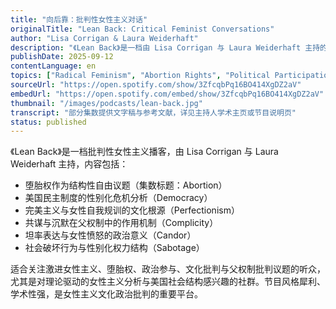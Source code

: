 ```yaml
---
title: "向后靠：批判性女性主义对话"
originalTitle: "Lean Back: Critical Feminist Conversations"
author: "Lisa Corrigan & Laura Weiderhaft"
description: "《Lean Back》是一档由 Lisa Corrigan 与 Laura Weiderhaft 主持的批判性女性主义播客，聚焦美国文化、政治与社会现象的深度分析。节目以理论驱动的方式探讨堕胎权、民主危机、完美主义、共谋与坦率等议题，强调结构性压迫与女性主义批判的交汇。风格犀利、学术性强，适合关注批判性女性主义与文化政治的听众。"
publishDate: 2025-09-12
contentLanguage: en
topics: ["Radical Feminism", "Abortion Rights", "Political Participation", "Cultural Critique", "Patriarchy Critique"]
sourceUrl: "https://open.spotify.com/show/3ZfcqbPq16BO414XgDZ2aV"
embedUrl: "https://open.spotify.com/embed/show/3ZfcqbPq16BO414XgDZ2aV"
thumbnail: "/images/podcasts/lean-back.jpg"
transcript: "部分集数提供文字稿与参考文献，详见主持人学术主页或节目说明页"
status: published
---
```


《Lean Back》是一档批判性女性主义播客，由 Lisa Corrigan 与 Laura Weiderhaft 主持，内容包括：

- 堕胎权作为结构性自由议题（集数标题：Abortion）
- 美国民主制度的性别化危机分析（Democracy）
- 完美主义与女性自我规训的文化根源（Perfectionism）
- 共谋与沉默在父权制中的作用机制（Complicity）
- 坦率表达与女性愤怒的政治意义（Candor）
- 社会破坏行为与性别化权力结构（Sabotage）

适合关注激进女性主义、堕胎权、政治参与、文化批判与父权制批判议题的听众，尤其是对理论驱动的女性主义分析与美国社会结构感兴趣的社群。节目风格犀利、学术性强，是女性主义文化政治批判的重要平台。
